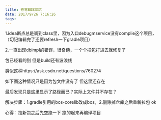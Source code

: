 ```yaml
---
title: 苍穹BOS踩坑
date: 2017/9/26 7:16:26
tags:
---
```



1.idea断点总是调到class里，因为入口debugmservice没有complie这个项目，（切记编辑完了还要refresh一下gradle项目）

  


2.一直出现dbimpl的错误，很奇葩，一个个把包打进去就修复了

  


包已经看的到 但是build还有波浪线

类似这种https://ask.csdn.net/questions/760274  


如下图这种情况只是因为包文件没有了 但这里还存在

  


最后发现只是这里显示了路径而已？实际上文件并不存在？

解决步骤：1.gradle引用的bos-corelib改成bos，2.删除掉仓库之后重新拉包 ok

  


心得：拉新包之后先空跑一下 跑的起来再编译项目
